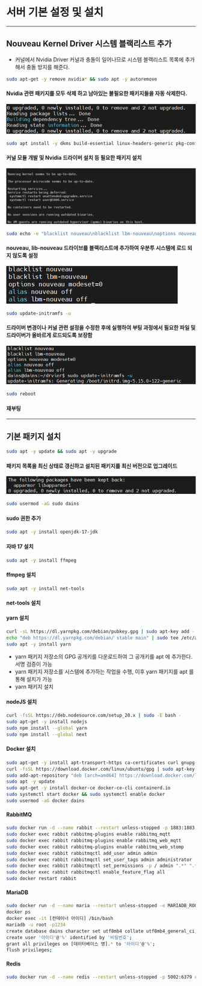 # 서버 기본 설정 및 설치

<hr>

## Nouveau Kernel Driver 시스템 블랙리스트 추가

- 커널에서 Nvidia Driver 커널과 충돌이 일어나므로 시스템 블랙리스트 목록에 추가해서 충돌 방지를 해준다.
```bash
sudo apt-get -y remove nvidia* && sudo apt -y autoremove
```
#### Nvidia 관련 패키지를 모두 삭제 하고 남아있는 불필요한 패키지들을 자동 삭제한다. 

![](./img/2/1.png)

```bash
sudo apt install -y dkms build-essential linux-headers-generic pkg-config libglvnd-dev
```
#### 커널 모듈 개발 및 Nvidia 드라이버 설치 등 필요한 패키지 설치

![](./img/2/2.png)

```bash
sudo echo -e "blacklist nouveau\nblacklist lbm-nouveau\noptions nouveau modeset=0\nalias nouveau off\nalias lbm-nouveau off" | sudo tee -a /etc/modprobe.d/blacklist.conf
```
#### nouveau, lib-nouveau 드라이브를 블랙리스트에 추가하여 우분투 시스템에 로드 되지 않도록 설정

![](./img/2/3.png)

```bash
sudo update-initramfs -u
```
#### 드라이버 변경이나 커널 관련 설정을 수정한 후에 실행하여 부팅 과정에서 필요한 파일 및 드라이버가 올바르게 로드되도록 보장함

![](./img/2/4.png)

```bash
sudo reboot
```
#### 재부팅

<hr>

## 기본 패키지 설치
```bash
sudo apt -y update && sudo apt -y upgrade
```
#### 패키지 목록을 최신 상태로 갱신하고 설치된 패키지를 최신 버전으로 업그레이드

![](./img/2/5.png)

```bash
sudo usermod -aG sudo dains
```
#### sudo 권한 추가

```bash
sudo apt -y install openjdk-17-jdk
```
#### 자바 17 설치

```bash
sudo apt -y install ffmpeg
```
####  ffmpeg 설치

```bash
sudo apt -y install net-tools
```
#### net-tools 설치

#### yarn 설치
```bash
curl -sL https://dl.yarnpkg.com/debian/pubkey.gpg | sudo apt-key add -
echo "deb https://dl.yarnpkg.com/debian/ stable main" | sudo tee /etc/apt/sources.list.d/yarn.list
sudo apt -y install yarn
```
- yarn 패키지 저장소의 GPG 공개키를 다운로드하여 그 공개키를 apt 에 추가한다. 서명 검증이 가능
- yarn 패키지 저장소를 시스템에 추가하는 작업을 수행, 이후 yarn 패키지를 apt 를 통해 설치가 가능
- yarn 패키지 설치


#### nodeJS 설치
```bash
curl -fsSL https://deb.nodesource.com/setup_20.x | sudo -E bash -
sudo apt-get -y install nodejs
sudo npm install --global yarn
sudo npm install --global next
```

#### Docker 설치
```bash
sudo apt-get -y install apt-transport-https ca-certificates curl gnupg-agent software-properties-common
curl -fsSL https://download.docker.com/linux/ubuntu/gpg | sudo apt-key add -
sudo add-apt-repository "deb [arch=amd64] https://download.docker.com/linux/ubuntu $(lsb_release -cs) stable"
sudo apt -y update
sudo apt-get -y install docker-ce docker-ce-cli containerd.io
sudo systemctl start docker && sudo systemctl enable docker
sudo usermod -aG docker dains
```

#### RabbitMQ
```bash
sudo docker run -d --name rabbit --restart unless-stopped -p 1883:1883 -p 4369:4369 -p 5671:5671 -p 5672:5672 -p 15672:15672 -p 15674:15674 -p 25672:25672 rabbitmq:3-management
sudo docker exec rabbit rabbitmq-plugins enable rabbitmq_mqtt
sudo docker exec rabbit rabbitmq-plugins enable rabbitmq_web_mqtt
sudo docker exec rabbit rabbitmq-plugins enable rabbitmq_web_stomp
sudo docker exec rabbit rabbitmqctl add_user admin admin
sudo docker exec rabbit rabbitmqctl set_user_tags admin administrator
sudo docker exec rabbit rabbitmqctl set_permissions -p / admin ".*" ".*" ".*"
sudo docker exec rabbit rabbitmqctl enable_feature_flag all
sudo docker restart rabbit
```

#### MariaDB
```bash
sudo docker run -d --name maria --restart unless-stopped -e MARIADB_ROOT_PASSWORD=1234 -p 5001:3306 mariadb
docker ps
docker exec -it [컨테이너 아이디] /bin/bash
mariadb -u root -p1234
create database dains character set utf8mb4 collate utf8mb4_general_ci;
create user '아이디'@'%' identified by '비밀번호';
grant all privileges on [데이터베이스 명].* to '아이디'@'%';
flush privileges;
```

#### Redis
```bash
sudo docker run -d --name redis --restart unless-stopped -p 5002:6379 redis
```
